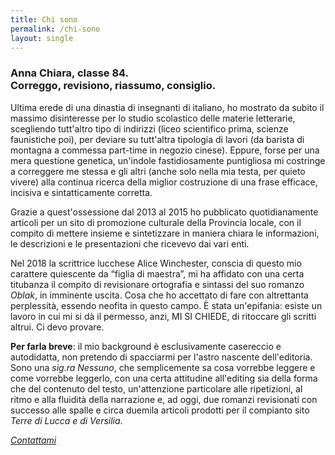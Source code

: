 ```yaml
---
title: Chi sono
permalink: /chi-sono
layout: single
---
```


<h3>Anna Chiara, classe 84.<br/>
Correggo, revisiono, riassumo, consiglio.</h3>

Ultima erede di una dinastia di insegnanti di italiano, ho mostrato da subito il
massimo disinteresse per lo studio scolastico delle materie letterarie,
scegliendo tutt'altro tipo di indirizzi (liceo scientifico prima, scienze
faunistiche poi), per deviare su tutt'altra tipologia di lavori (da barista di
montagna a commessa part-time in negozio cinese). Eppure, forse per una mera
questione genetica, un'indole fastidiosamente puntigliosa mi costringe a
correggere me stessa e gli altri (anche solo nella mia testa, per quieto vivere)
alla continua ricerca della miglior costruzione di una frase efficace, incisiva
e sintatticamente corretta.

Grazie a quest'ossessione dal 2013 al 2015 ho pubblicato quotidianamente
articoli per un sito di promozione culturale della Provincia locale, con il
compito di mettere insieme e sintetizzare in maniera chiara le informazioni, le
descrizioni e le presentazioni che ricevevo dai vari enti.

Nel 2018 la scrittrice lucchese Alice Winchester, conscia di questo mio
carattere quiescente da “figlia di maestra”, mi ha affidato con una certa
titubanza il compito di revisionare ortografia e sintassi del suo romanzo
*Oblak*, in imminente uscita. Cosa che ho accettato di fare con altrettanta
perplessità, essendo neofita in questo campo. È stata un'epifania: esiste un
lavoro in cui mi si dà il permesso, anzi, MI SI CHIEDE, di ritoccare gli scritti
altrui. Ci devo provare.

**Per farla breve**: il mio background è esclusivamente casereccio e
autodidatta, non pretendo di spacciarmi per l'astro nascente dell'editoria. Sono
una *sig.ra Nessuno*, che semplicemente sa cosa vorrebbe leggere e come vorrebbe
leggerlo, con una certa attitudine all'editing sia della forma che del contenuto
del testo, un'attenzione particolare alle ripetizioni, al ritmo e alla fluidità
della narrazione e, ad oggi, due romanzi revisionati con successo alle spalle e
circa duemila articoli prodotti per il compianto sito *Terre di Lucca e di
Versilia*.

*[Contattami](contatti)*
